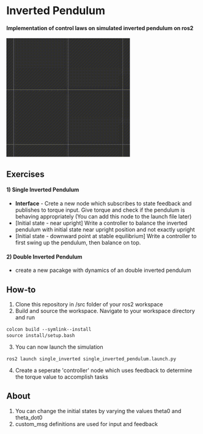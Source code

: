 # Inverted Pendulum
#### Implementation of control laws on simulated inverted pendulum on ros2

![Output sample](videos/screen-capture.gif)

## Exercises
#### 1) Single Inverted Pendulum
- **Interface** - Crete a new node which subscribes to state feedback and publishes to torque input. Give torque and check if the pendulum is behaving appropriately (You can add this node to the launch file later)
- [Initial state - near upright] Write a controller to balance the inverted pendulum with initial state near upright position and not exactly upright
- [Initial state - downward point at stable equilibrium] Write a controller to first swing up the pendulum, then balance on top.

#### 2) Double Inverted Pendulum
- create a new pacakge with dynamics of an double inverted pendulum

## How-to
1. Clone this repository in /src folder of your ros2 workspace
2. Build and source the workspace. Navigate to your workspace directory and run
```
colcon build --symlink--install
source install/setup.bash
```
3. You can now launch the simulation
```
ros2 launch single_inverted single_inverted_pendulum.launch.py
```
4. Create a seperate 'controller' node which uses feedback to determine the torque value to accomplish tasks

## About 
1. You can change the initial states by varying the values theta0 and theta_dot0
2. custom_msg definitions are used for input and feedback



